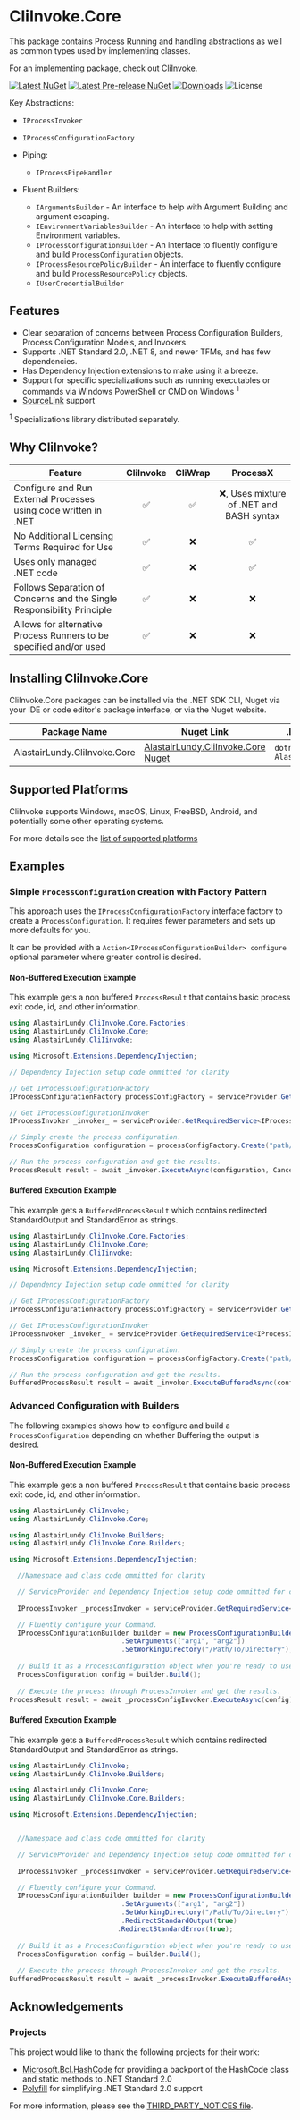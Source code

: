 # CliInvoke.Core
This package contains Process Running and handling abstractions as well as common types used by implementing classes.

For an implementing package, check out [CliInvoke](https://www.nuget.org/packages/AlastairLundy.CliInvoke/).

<!-- Badges -->
[![Latest NuGet](https://img.shields.io/nuget/v/AlastairLundy.CliInvoke.Core.svg)](https://www.nuget.org/packages/AlastairLundy.CliInvoke.Core/)
[![Latest Pre-release NuGet](https://img.shields.io/nuget/vpre/AlastairLundy.CliInvoke.Core.svg)](https://www.nuget.org/packages/AlastairLundy.CliInvoke.Core/)
[![Downloads](https://img.shields.io/nuget/dt/AlastairLundy.CliInvoke.Core.svg)](https://www.nuget.org/packages/AlastairLundy.CliInvoke.Core/)
![License](https://img.shields.io/github/license/alastairlundy/CliInvoke)

Key Abstractions:
* ``IProcessInvoker``
* ``IProcessConfigurationFactory``

* Piping:
  * ``IProcessPipeHandler``

* Fluent Builders:
  * ``IArgumentsBuilder`` - An interface to help with Argument Building and argument escaping.
  * ``IEnvironmentVariablesBuilder`` - An interface to help with setting Environment variables.
  * ``IProcessConfigurationBuilder`` - An interface to fluently configure and build ``ProcessConfiguration`` objects.
  * ``IProcessResourcePolicyBuilder`` - An interface to fluently configure and build ``ProcessResourcePolicy`` objects.
  * ``IUserCredentialBuilder``

## Features
* Clear separation of concerns between Process Configuration Builders, Process Configuration Models, and Invokers.
* Supports .NET Standard 2.0, .NET 8, and newer TFMs, and has few dependencies.
* Has Dependency Injection extensions to make using it a breeze.
* Support for specific specializations such as running executables or commands via Windows PowerShell or CMD on Windows <sup>1</sup>
* [SourceLink](https://learn.microsoft.com/en-us/dotnet/standard/library-guidance/sourcelink) support

<sup>1</sup> Specializations library distributed separately.

## Why CliInvoke?

| Feature                                                                | CliInvoke | CliWrap |                ProcessX                 |
|------------------------------------------------------------------------|:---------:|:-------:|:---------------------------------------:|
| Configure and Run External Processes using code written in .NET        |     ✅     |    ✅    | ❌, Uses mixture of .NET and BASH syntax |
| No Additional Licensing Terms Required for Use                         |     ✅     |    ❌    |                    ✅                    |
| Uses only managed .NET code                                            |     ✅     |    ❌    |                    ✅                    |
| Follows Separation of Concerns and the Single Responsibility Principle |     ✅     |    ❌    |                    ❌                    |
| Allows for alternative Process Runners to be specified and/or used     |     ✅     |    ❌    |                    ❌                    |

## Installing CliInvoke.Core
CliInvoke.Core packages can be installed via the .NET SDK CLI, Nuget via your IDE or code editor's package interface, or via the Nuget website.

| Package Name                 | Nuget Link                                                                                    | .NET SDK CLI command                                |
|------------------------------|-----------------------------------------------------------------------------------------------|-----------------------------------------------------|
| AlastairLundy.CliInvoke.Core | [AlastairLundy.CliInvoke.Core Nuget](https://nuget.org/packages/AlastairLundy.CliInvoke.Core) | ``dotnet add package AlastairLundy.CliInvoke.Core`` |

## Supported Platforms
CliInvoke supports Windows, macOS, Linux, FreeBSD, Android, and potentially some other operating systems.

For more details see the [list of supported platforms](https://github.com/alastairlundy/CliInvoke/blob/main/docs/docs/Supported-OperatingSystems.md)

## Examples

### Simple ``ProcessConfiguration`` creation with Factory Pattern
This approach uses the ``IProcessConfigurationFactory`` interface factory to create a ``ProcessConfiguration``. It requires fewer parameters and sets up more defaults for you. 

It can be provided with a ``Action<IProcessConfigurationBuilder> configure`` optional parameter where greater control is desired.

#### Non-Buffered Execution Example
This example gets a non buffered ``ProcessResult`` that contains basic process exit code, id, and other information.

```csharp
using AlastairLundy.CliInvoke.Core.Factories;
using AlastairLundy.CliInvoke.Core;
using AlastairLundy.CliIinvoke;

using Microsoft.Extensions.DependencyInjection;

// Dependency Injection setup code ommitted for clarity

// Get IProcessConfigurationFactory 
IProcessConfigurationFactory processConfigFactory = serviceProvider.GetRequiredService<IProcessConfigurationFactory>();

// Get IProcessConfigurationInvoker
IProcessInvoker _invoker_ = serviceProvider.GetRequiredService<IProcessInvoker>();

// Simply create the process configuration.
ProcessConfiguration configuration = processConfigFactory.Create("path/to/exe", "arguments");

// Run the process configuration and get the results.
ProcessResult result = await _invoker.ExecuteAsync(configuration, CancellationToken.None);
```

#### Buffered Execution Example
This example gets a ``BufferedProcessResult`` which contains redirected StandardOutput and StandardError as strings.

```csharp
using AlastairLundy.CliInvoke.Core.Factories;
using AlastairLundy.CliInvoke.Core;
using AlastairLundy.CliIinvoke;

using Microsoft.Extensions.DependencyInjection;

// Dependency Injection setup code ommitted for clarity

// Get IProcessConfigurationFactory 
IProcessConfigurationFactory processConfigFactory = serviceProvider.GetRequiredService<IProcessConfigurationFactory>();

// Get IProcessConfigurationInvoker
IProcessnvoker _invoker_ = serviceProvider.GetRequiredService<IProcessInvoker>();

// Simply create the process configuration.
ProcessConfiguration configuration = processConfigFactory.Create("path/to/exe", "arguments");

// Run the process configuration and get the results.
BufferedProcessResult result = await _invoker.ExecuteBufferedAsync(configuration, CancellationToken.None);
```


### Advanced Configuration with Builders

The following examples shows how to configure and build a ``ProcessConfiguration`` depending on whether Buffering the output is desired.

#### Non-Buffered Execution Example
This example gets a non buffered ``ProcessResult`` that contains basic process exit code, id, and other information.

```csharp
using AlastairLundy.CliInvoke;
using AlastairLundy.CliInvoke.Core;

using AlastairLundy.CliInvoke.Builders;
using AlastairLundy.CliInvoke.Core.Builders;

using Microsoft.Extensions.DependencyInjection;

  //Namespace and class code ommitted for clarity 

  // ServiceProvider and Dependency Injection setup code ommitted for clarity
  
  IProcessInvoker _processInvoker = serviceProvider.GetRequiredService<IProcessInvoker>();

  // Fluently configure your Command.
  IProcessConfigurationBuilder builder = new ProcessConfigurationBuilder("Path/To/Executable")
                            .SetArguments(["arg1", "arg2"])
                            .SetWorkingDirectory("/Path/To/Directory");
  
  // Build it as a ProcessConfiguration object when you're ready to use it.
  ProcessConfiguration config = builder.Build();
  
  // Execute the process through ProcessInvoker and get the results.
ProcessResult result = await _processConfigInvoker.ExecuteAsync(config);
```

#### Buffered Execution Example
This example gets a ``BufferedProcessResult`` which contains redirected StandardOutput and StandardError as strings.

```csharp
using AlastairLundy.CliInvoke;
using AlastairLundy.CliInvoke.Builders;

using AlastairLundy.CliInvoke.Core;
using AlastairLundy.CliInvoke.Core.Builders;

using Microsoft.Extensions.DependencyInjection;


  //Namespace and class code ommitted for clarity 

  // ServiceProvider and Dependency Injection setup code ommitted for clarity
  
  IProcessInvoker _processInvoker = serviceProvider.GetRequiredService<IProcessInvoker>();

  // Fluently configure your Command.
  IProcessConfigurationBuilder builder = new ProcessConfigurationBuilder("Path/To/Executable")
                            .SetArguments(["arg1", "arg2"])
                            .SetWorkingDirectory("/Path/To/Directory")
                            .RedirectStandardOutput(true)
                           .RedirectStandardError(true);
  
  // Build it as a ProcessConfiguration object when you're ready to use it.
  ProcessConfiguration config = builder.Build();
  
  // Execute the process through ProcessInvoker and get the results.
BufferedProcessResult result = await _processInvoker.ExecuteBufferedAsync(config);
```

## Acknowledgements

### Projects
This project would like to thank the following projects for their work:
* [Microsoft.Bcl.HashCode](https://github.com/dotnet/maintenance-packages) for providing a backport of the HashCode class and static methods to .NET Standard 2.0
* [Polyfill](https://github.com/SimonCropp/Polyfill) for simplifying .NET Standard 2.0 support

For more information, please see the [THIRD_PARTY_NOTICES file](https://github.com/alastairlundy/CliInvoke/blob/main/THIRD_PARTY_NOTICES.txt).
